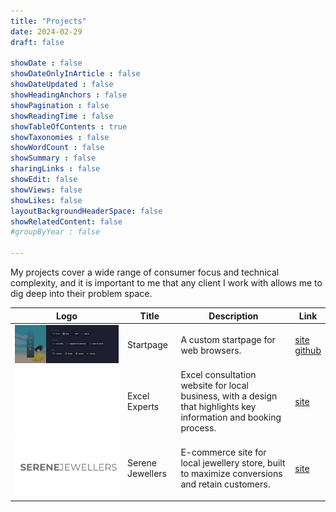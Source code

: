```yaml
---
title: "Projects"
date: 2024-02-29
draft: false

showDate : false
showDateOnlyInArticle : false
showDateUpdated : false
showHeadingAnchors : false
showPagination : false
showReadingTime : false
showTableOfContents : true
showTaxonomies : false 
showWordCount : false
showSummary : false
sharingLinks : false
showEdit: false
showViews: false 
showLikes: false
layoutBackgroundHeaderSpace: false
showRelatedContent: false
#groupByYear : false

---
```


My projects cover a wide range of consumer focus and technical complexity, and it is important to me that any client I work with allows me to dig deep into their problem space. 

<table>
    <thead>
        <tr>
            <th>Logo</th>
            <th>Title</th>
            <th>Description</th>
            <th>Link</th>
        </tr>
    </thead>
    <tbody>
         <tr>
            <td><img class="customEntitityAlbum" style="background-color:transparent" src="sp.png"/></td>
            <td>Startpage</td>
            <td>A custom startpage for web browsers.</td>
            <td><a target="_blank" href="https://www.danielkehyayan.com/startpage/">site</a></br><a target="_blank" href="https://github.com/DVK02/startpage">github</a></td>
        </tr>
         <tr>
            <td><img class="customEntitityAlbum" style="background-color:transparent" src="ee.png"/></td>
            <td>Excel Experts</td>
            <td>Excel consultation website for local business, with a design that highlights key information and booking process.</td>
            <td><a target="_blank" href="https://excelexperts.ca/">site</a></td>
        </tr>
        <tr>
            <td><img class="customEntitityAlbum" style="background-color:transparent" src="sj.png"/></td>
            <td>Serene Jewellers</td>
            <td>E-commerce site for local jewellery store, built to maximize conversions and retain customers.</td>
            <td><a target="_blank" href="https://serenejewellers.com/">site</a></td>
        </tr>
    </tbody>
</table>

